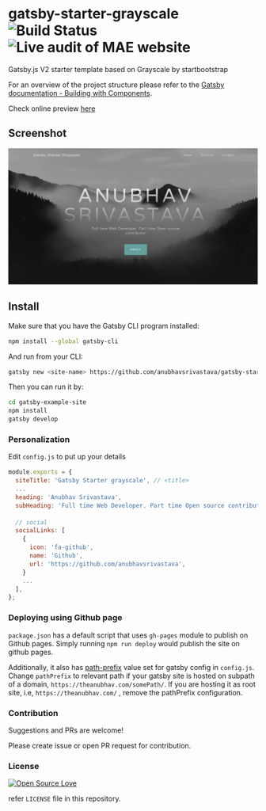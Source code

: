 # gatsby-starter-grayscale ![Build Status](https://codebuild.us-east-1.amazonaws.com/badges?uuid=eyJlbmNyeXB0ZWREYXRhIjoiTG9QV1hZL1lmUHpVdFI3UUJ0K0JoTHZXNUd3Vm1ycmJkUFFCV0g0b2xyaFd1YlpaWXo5SkRWaGVibXEvVGNLZGpaWmYwWFhUU1JtUks5TnRiVmNtQTdrPSIsIml2UGFyYW1ldGVyU3BlYyI6IkxRRmdlS3ZobEJxYjdWVWIiLCJtYXRlcmlhbFNldFNlcmlhbCI6MX0%3D&branch=master) ![Live audit of MAE website](https://github.com/Homan13/maEsotericon/workflows/Live%20audit%20of%20MAE%20website/badge.svg)

Gatsby.js V2 starter template based on Grayscale by startbootstrap

For an overview of the project structure please refer to the [Gatsby documentation - Building with Components](https://www.gatsbyjs.org/docs/building-with-components/).

Check online preview [here](https://anubhavsrivastava.github.io/gatsby-starter-grayscale/)

## Screenshot

![Screenshot](./src/assets/img/demo.png)

## Install

Make sure that you have the Gatsby CLI program installed:

```sh
npm install --global gatsby-cli
```

And run from your CLI:

```sh
gatsby new <site-name> https://github.com/anubhavsrivastava/gatsby-starter-grayscale
```

Then you can run it by:

```sh
cd gatsby-example-site
npm install
gatsby develop
```

### Personalization

Edit `config.js` to put up your details

```javascript
module.exports = {
  siteTitle: 'Gatsby Starter grayscale', // <title>
  ...
  heading: 'Anubhav Srivastava',
  subHeading: 'Full time Web Developer. Part time Open source contributor  ',

  // social
  socialLinks: [
    {
      icon: 'fa-github',
      name: 'Github',
      url: 'https://github.com/anubhavsrivastava',
    }
    ...
  ],
};

```

### Deploying using Github page

`package.json` has a default script that uses `gh-pages` module to publish on Github pages. Simply running `npm run deploy` would publish the site on github pages.

Additionally, it also has [path-prefix](https://www.gatsbyjs.org/docs/path-prefix/) value set for gatsby config in `config.js`. Change `pathPrefix` to relevant path if your gatsby site is hosted on subpath of a domain, `https://theanubhav.com/somePath/`. If you are hosting it as root site, i.e, `https://theanubhav.com/` , remove the pathPrefix configuration.

### Contribution

Suggestions and PRs are welcome!

Please create issue or open PR request for contribution.

### License

[![Open Source Love](https://badges.frapsoft.com/os/mit/mit.svg?v=102)](LICENSE)

refer `LICENSE` file in this repository.
